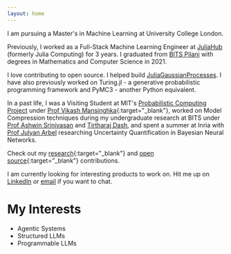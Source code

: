 ```yaml
---
layout: home
---
```


I am pursuing a Master's in Machine Learning at University College London.

Previously, I worked as a Full-Stack Machine Learning Engineer at <a target="_blank" href="https://juliahub.com/">JuliaHub</a> (formerly Julia Computing) for 3 years. I graduated from <a target="_blank" href="https://www.bits-pilani.ac.in/">BITS Pilani</a> with degrees in Mathematics and Computer Science in 2021. 

I love contributing to open source. I helped build <a target="_blank" href="https://github.com/JuliaGaussianProcesses">JuliaGaussianProcesses</a>. I have also previously worked on Turing.jl - a generative probabilistic programming framework and PyMC3 - another Python equivalent.

In a past life, I was a Visiting Student at MIT's <a target="_blank" href="http://probcomp.csail.mit.edu/">Probabilistic Computing Project</a> under [Prof Vikash Mansinghka](http://probcomp.csail.mit.edu/principal-investigator/){:target="_blank"}, worked on Model Compression techniques during my undergraduate research at BITS under <a target="_blank" href="https://scholar.google.com.au/citations?user=zpNTeogAAAAJ&hl=en">Prof Ashwin Srinivasan</a> and <a target="_blank" href="https://tirtharajdash.github.io/">Tirtharaj Dash</a>, and spent a summer at Inria with <a target="_blank" href="https://www.julyanarbel.com">Prof Julyan Arbel</a> researching Uncertainty Quantification in Bayesian Neural Networks.

Check out my [research](./research.html){:target="_blank"} and [open source](./open_source.html){:target="_blank"} contributions.

I am currently looking for interesting products to work on. Hit me up on [LinkedIn](https://www.linkedin.com/in/sharanry/) or [email](mailto:sharan.yalburgi.24@ucl.ac.uk) if you want to chat.

# My Interests

- Agentic Systems
- Structured LLMs 
- Programmable LLMs
